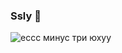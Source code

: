 ### Ssly 👋

![ессс минус три  юхуу](https://user-images.githubusercontent.com/92047848/159687538-843f4dce-d3fa-4e42-9cf9-1faad0d43f9c.gif)


<!--
lel

